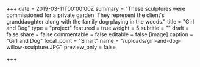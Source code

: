 +++
date = 2019-03-11T00:00:00Z
summary = "These sculptures were commissioned for a private garden. They represent the client's granddaughter along with the family dog playing in the woods."
title = "Girl and Dog"
type = "project"
featured = true
weight = 5
subtitle = ""
draft = false
share = false
commentable = false
editable = false
[image]
caption = "Girl and Dog"
focal_point = "Smart"
name = "/uploads/girl-and-dog-willow-sculpture.JPG"
preview_only = false

+++
